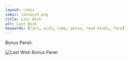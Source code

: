 ```yaml
---
layout: comic
comic: lastwish.png
title: Last Wish
alt: Last Wish
keywords: [last, wish, lamp, genie, read minds, face]
---
```




Bonus Panel:

![Last Wish Bonus Panel](/images/lastwish_bonus.png)

